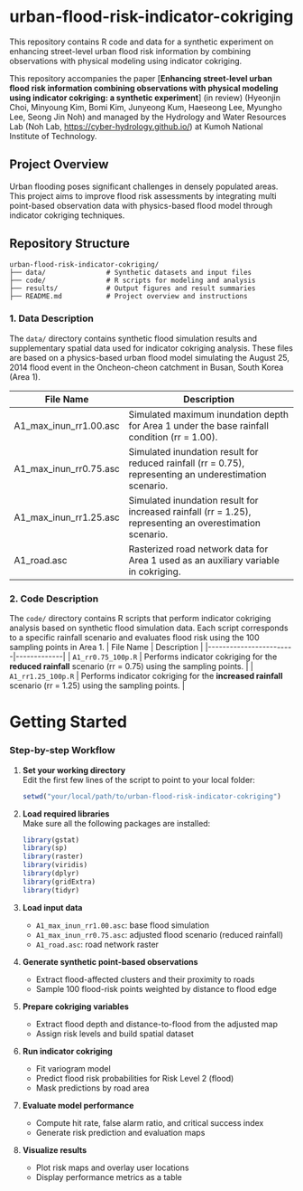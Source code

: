 # urban-flood-risk-indicator-cokriging

This repository contains R code and data for a synthetic experiment on enhancing street-level urban flood risk information by combining observations with physical modeling using indicator cokriging. 

This repository accompanies the paper [**Enhancing street-level urban flood risk information combining observations with physical modeling using indicator cokriging: a synthetic experiment**] (in review) (Hyeonjin Choi, Minyoung Kim, Bomi Kim, Junyeong Kum, Haeseong Lee, Myungho Lee, Seong Jin Noh) and managed by the Hydrology and Water Resources Lab (Noh Lab, https://cyber-hydrology.github.io/) at Kumoh National Institute of Technology.

## Project Overview
Urban flooding poses significant challenges in densely populated areas. This project aims to improve flood risk assessments by integrating multi point-based observation data with physics-based flood model through indicator cokriging techniques.

## Repository Structure
```
urban-flood-risk-indicator-cokriging/
├── data/               # Synthetic datasets and input files
├── code/               # R scripts for modeling and analysis
├── results/            # Output figures and result summaries
├── README.md           # Project overview and instructions
```
### 1. Data Description
The `data/`  directory contains synthetic flood simulation results and supplementary spatial data used for indicator cokriging analysis. These files are based on a physics-based urban flood model simulating the August 25, 2014 flood event in the Oncheon-cheon catchment in Busan, South Korea (Area 1).

| File Name                    | Description |
|-----------------------------|------|
| A1_max_inun_rr1.00.asc      | Simulated maximum inundation depth for Area 1 under the base rainfall condition (rr = 1.00). |
| A1_max_inun_rr0.75.asc      | Simulated inundation result for reduced rainfall (rr = 0.75), representing an underestimation scenario. |
| A1_max_inun_rr1.25.asc      | Simulated inundation result for increased rainfall (rr = 1.25), representing an overestimation scenario. |
| A1_road.asc                 | Rasterized road network data for Area 1 used as an auxiliary variable in cokriging. |

### 2. Code Description
The `code/` directory contains R scripts that perform indicator cokriging analysis based on synthetic flood simulation data. Each script corresponds to a specific rainfall scenario and evaluates flood risk using the 100 sampling points in Area 1.
| File Name              | Description |
|------------------------|-------------|
| `A1_rr0.75_100p.R`     | Performs indicator cokriging for the **reduced rainfall** scenario (rr = 0.75) using the sampling points. |
| `A1_rr1.25_100p.R`     | Performs indicator cokriging for the **increased rainfall** scenario (rr = 1.25) using the sampling points. |

# Getting Started
### Step-by-step Workflow
1. **Set your working directory**  
   Edit the first few lines of the script to point to your local folder:
   ```r
   setwd("your/local/path/to/urban-flood-risk-indicator-cokriging")
   ```

2. **Load required libraries**  
   Make sure all the following packages are installed:
   ```r
   library(gstat)
   library(sp)
   library(raster)
   library(viridis)
   library(dplyr)
   library(gridExtra)
   library(tidyr)
   ```

3. **Load input data**
   - `A1_max_inun_rr1.00.asc`: base flood simulation
   - `A1_max_inun_rr0.75.asc`: adjusted flood scenario (reduced rainfall)
   - `A1_road.asc`: road network raster

4. **Generate synthetic point-based observations**
   - Extract flood-affected clusters and their proximity to roads
   - Sample 100 flood-risk points weighted by distance to flood edge

5. **Prepare cokriging variables**
   - Extract flood depth and distance-to-flood from the adjusted map
   - Assign risk levels and build spatial dataset

6. **Run indicator cokriging**
   - Fit variogram model
   - Predict flood risk probabilities for Risk Level 2 (flood)
   - Mask predictions by road area

7. **Evaluate model performance**
   - Compute hit rate, false alarm ratio, and critical success index
   - Generate risk prediction and evaluation maps

8. **Visualize results**
   - Plot risk maps and overlay user locations
   - Display performance metrics as a table
